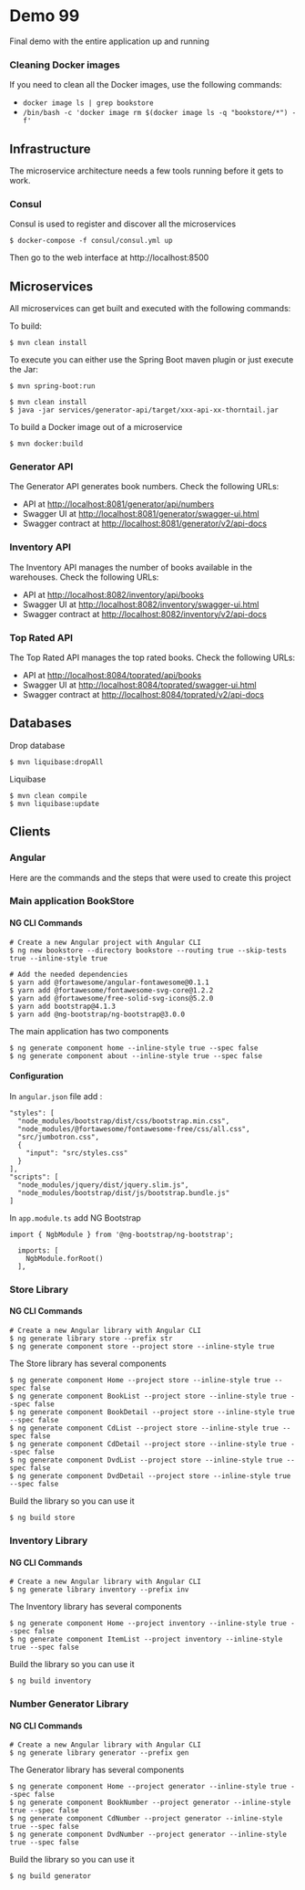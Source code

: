 # Demo 99

Final demo with the entire application up and running

### Cleaning Docker images

If you need to clean all the Docker images, use the following commands:

* `docker image ls | grep bookstore`
* `/bin/bash -c 'docker image rm $(docker image ls -q "bookstore/*") -f'`


## Infrastructure

The microservice architecture needs a few tools running before it gets to work.

### Consul

Consul is used to register and discover all the microservices

```
$ docker-compose -f consul/consul.yml up
```

Then go to the web interface at http://localhost:8500

## Microservices

All microservices can get built and executed with the following commands:

To build: 

```
$ mvn clean install
```

To execute you can either use the Spring Boot maven plugin or just execute the Jar:

```
$ mvn spring-boot:run
```

```
$ mvn clean install
$ java -jar services/generator-api/target/xxx-api-xx-thorntail.jar
```

To build a Docker image out of a microservice

```
$ mvn docker:build
```

### Generator API

The Generator API generates book numbers. Check the following URLs:

* API at [http://localhost:8081/generator/api/numbers]()
* Swagger UI at [http://localhost:8081/generator/swagger-ui.html]()
* Swagger contract at [http://localhost:8081/generator/v2/api-docs]()

### Inventory API

The Inventory API manages the number of books available in the warehouses. Check the following URLs:

* API at [http://localhost:8082/inventory/api/books]()
* Swagger UI at [http://localhost:8082/inventory/swagger-ui.html]()
* Swagger contract at [http://localhost:8082/inventory/v2/api-docs]()

### Top Rated API

The Top Rated API manages the top rated books. Check the following URLs:

* API at [http://localhost:8084/toprated/api/books]()
* Swagger UI at [http://localhost:8084/toprated/swagger-ui.html]()
* Swagger contract at [http://localhost:8084/toprated/v2/api-docs]()

## Databases

Drop database

```
$ mvn liquibase:dropAll
```

Liquibase

```
$ mvn clean compile
$ mvn liquibase:update
```

## Clients

### Angular

Here are the commands and the steps that were used to create this project 

### Main application BookStore

#### NG CLI Commands

```
# Create a new Angular project with Angular CLI
$ ng new bookstore --directory bookstore --routing true --skip-tests true --inline-style true

# Add the needed dependencies
$ yarn add @fortawesome/angular-fontawesome@0.1.1
$ yarn add @fortawesome/fontawesome-svg-core@1.2.2
$ yarn add @fortawesome/free-solid-svg-icons@5.2.0
$ yarn add bootstrap@4.1.3
$ yarn add @ng-bootstrap/ng-bootstrap@3.0.0
```

The main application has two components

```
$ ng generate component home --inline-style true --spec false
$ ng generate component about --inline-style true --spec false
```

#### Configuration

In `angular.json` file add :

```
"styles": [
  "node_modules/bootstrap/dist/css/bootstrap.min.css",
  "node_modules/@fortawesome/fontawesome-free/css/all.css",
  "src/jumbotron.css",
  {
    "input": "src/styles.css"
  }
],
"scripts": [
  "node_modules/jquery/dist/jquery.slim.js",
  "node_modules/bootstrap/dist/js/bootstrap.bundle.js"
]
```

In `app.module.ts` add NG Bootstrap

```
import { NgbModule } from '@ng-bootstrap/ng-bootstrap';

  imports: [
    NgbModule.forRoot()
  ],
```


### Store Library

#### NG CLI Commands

```
# Create a new Angular library with Angular CLI
$ ng generate library store --prefix str
$ ng generate component store --project store --inline-style true
```

The Store library has several components

```
$ ng generate component Home --project store --inline-style true --spec false
$ ng generate component BookList --project store --inline-style true --spec false
$ ng generate component BookDetail --project store --inline-style true --spec false
$ ng generate component CdList --project store --inline-style true --spec false
$ ng generate component CdDetail --project store --inline-style true --spec false
$ ng generate component DvdList --project store --inline-style true --spec false
$ ng generate component DvdDetail --project store --inline-style true --spec false
```

Build the library so you can use it

```
$ ng build store
```

### Inventory Library

#### NG CLI Commands

```
# Create a new Angular library with Angular CLI
$ ng generate library inventory --prefix inv
```

The Inventory library has several components

```
$ ng generate component Home --project inventory --inline-style true --spec false
$ ng generate component ItemList --project inventory --inline-style true --spec false
```

Build the library so you can use it

```
$ ng build inventory
```

### Number Generator Library

#### NG CLI Commands

```
# Create a new Angular library with Angular CLI
$ ng generate library generator --prefix gen
```

The Generator library has several components

```
$ ng generate component Home --project generator --inline-style true --spec false
$ ng generate component BookNumber --project generator --inline-style true --spec false
$ ng generate component CdNumber --project generator --inline-style true --spec false
$ ng generate component DvdNumber --project generator --inline-style true --spec false
```

Build the library so you can use it

```
$ ng build generator
```

